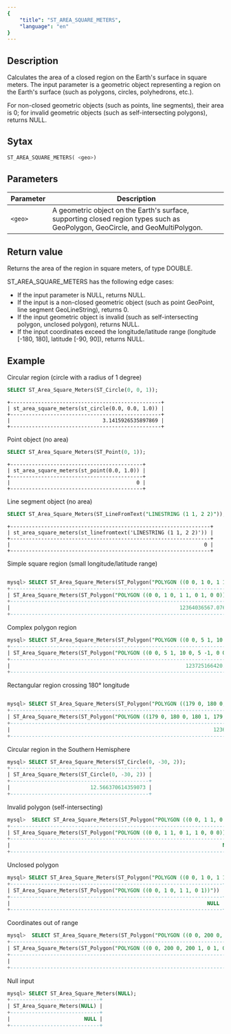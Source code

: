 ```yaml
---
{
    "title": "ST_AREA_SQUARE_METERS",
    "language": "en"
}
---
```


## Description

Calculates the area of a closed region on the Earth's surface in square meters. The input parameter is a geometric object representing a region on the Earth's surface (such as polygons, circles, polyhedrons, etc.).

For non-closed geometric objects (such as points, line segments), their area is 0; for invalid geometric objects (such as self-intersecting polygons), returns NULL.


## Sytax

```sql
ST_AREA_SQUARE_METERS( <geo>)
```
## Parameters

| Parameter | Description     |
| -- |--------|
| `<geo>` | A geometric object on the Earth's surface, supporting closed region types such as GeoPolygon, GeoCircle, and GeoMultiPolygon. |

## Return value

Returns the area of the region in square meters, of type DOUBLE.

ST_AREA_SQUARE_METERS has the following edge cases:

- If the input parameter is NULL, returns NULL.
- If the input is a non-closed geometric object (such as point GeoPoint, line segment GeoLineString), returns 0.
- If the input geometric object is invalid (such as self-intersecting polygon, unclosed polygon), returns NULL.
- If the input coordinates exceed the longitude/latitude range (longitude [-180, 180], latitude [-90, 90]), returns NULL.

## Example

Circular region (circle with a radius of 1 degree)

```sql
SELECT ST_Area_Square_Meters(ST_Circle(0, 0, 1));
```

```text
+-------------------------------------------------+
| st_area_square_meters(st_circle(0.0, 0.0, 1.0)) |
+-------------------------------------------------+
|                              3.1415926535897869 |
+-------------------------------------------------+
```

Point object (no area)

```sql
SELECT ST_Area_Square_Meters(ST_Point(0, 1));
```

```text
+-------------------------------------------+
| st_area_square_meters(st_point(0.0, 1.0)) |
+-------------------------------------------+
|                                         0 |
+-------------------------------------------+
```

Line segment object (no area)

```sql
SELECT ST_Area_Square_Meters(ST_LineFromText("LINESTRING (1 1, 2 2)"));
```

```text
+-----------------------------------------------------------------+
| st_area_square_meters(st_linefromtext('LINESTRING (1 1, 2 2)')) |
+-----------------------------------------------------------------+
|                                                               0 |
+-----------------------------------------------------------------+
```

Simple square region (small longitude/latitude range)

```sql

mysql> SELECT ST_Area_Square_Meters(ST_Polygon("POLYGON ((0 0, 1 0, 1 1, 0 1, 0 0))"));
+--------------------------------------------------------------------------+
| ST_Area_Square_Meters(ST_Polygon("POLYGON ((0 0, 1 0, 1 1, 0 1, 0 0))")) |
+--------------------------------------------------------------------------+
|                                                       12364036567.076408 |
+--------------------------------------------------------------------------+
```

Complex polygon region

```sql
mysql> SELECT ST_Area_Square_Meters(ST_Polygon("POLYGON ((0 0, 5 1, 10 0, 5 -1, 0 0))"));
+----------------------------------------------------------------------------+
| ST_Area_Square_Meters(ST_Polygon("POLYGON ((0 0, 5 1, 10 0, 5 -1, 0 0))")) |
+----------------------------------------------------------------------------+
|                                                         123725166420.83101 |
+----------------------------------------------------------------------------+
```

Rectangular region crossing 180° longitude

```sql

mysql> SELECT ST_Area_Square_Meters(ST_Polygon("POLYGON ((179 0, 180 0, 180 1, 179 1, 179 0))"));
+------------------------------------------------------------------------------------+
| ST_Area_Square_Meters(ST_Polygon("POLYGON ((179 0, 180 0, 180 1, 179 1, 179 0))")) |
+------------------------------------------------------------------------------------+
|                                                                  12364036567.07628 |
+------------------------------------------------------------------------------------+
```

Circular region in the Southern Hemisphere

```sql
mysql> SELECT ST_Area_Square_Meters(ST_Circle(0, -30, 2));
+---------------------------------------------+
| ST_Area_Square_Meters(ST_Circle(0, -30, 2)) |
+---------------------------------------------+
|                          12.566370614359073 |
+---------------------------------------------+
```

Invalid polygon (self-intersecting)

```sql
mysql>  SELECT ST_Area_Square_Meters(ST_Polygon("POLYGON ((0 0, 1 1, 0 1, 1 0, 0 0))"));
+--------------------------------------------------------------------------+
| ST_Area_Square_Meters(ST_Polygon("POLYGON ((0 0, 1 1, 0 1, 1 0, 0 0))")) |
+--------------------------------------------------------------------------+
|                                                                     NULL |
+--------------------------------------------------------------------------+
```

Unclosed polygon

```sql
mysql> SELECT ST_Area_Square_Meters(ST_Polygon("POLYGON ((0 0, 1 0, 1 1, 0 1))"));
+---------------------------------------------------------------------+
| ST_Area_Square_Meters(ST_Polygon("POLYGON ((0 0, 1 0, 1 1, 0 1))")) |
+---------------------------------------------------------------------+
|                                                                NULL |
+---------------------------------------------------------------------+
```

Coordinates out of range

```sql
mysql>  SELECT ST_Area_Square_Meters(ST_Polygon("POLYGON ((0 0, 200 0, 200 1, 0 1, 0 0))"));
+------------------------------------------------------------------------------+
| ST_Area_Square_Meters(ST_Polygon("POLYGON ((0 0, 200 0, 200 1, 0 1, 0 0))")) |
+------------------------------------------------------------------------------+
|                                                                         NULL |
+------------------------------------------------------------------------------+
```

Null input

```sql
mysql> SELECT ST_Area_Square_Meters(NULL);
+-----------------------------+
| ST_Area_Square_Meters(NULL) |
+-----------------------------+
|                        NULL |
+-----------------------------+
```